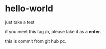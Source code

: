 hello-world
===========

just take a test

if you meet this tag /n, please take it as a <b>enter</b>.

this is commit from git hub pc.
